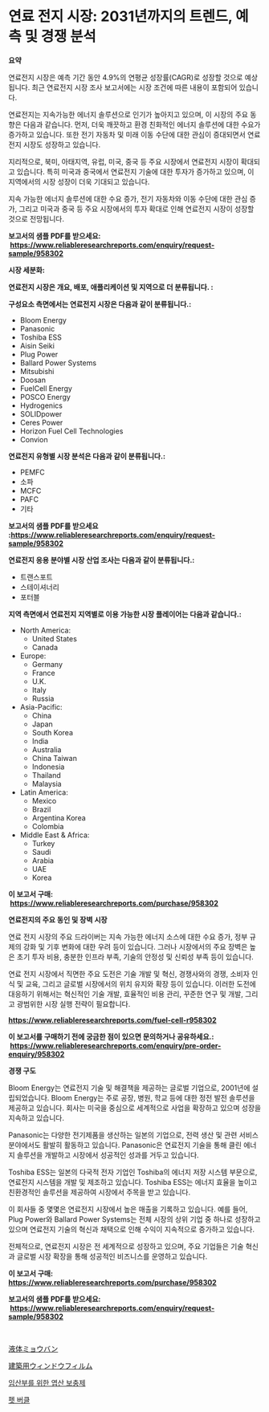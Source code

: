<p><h1>연료 전지 시장: 2031년까지의 트렌드, 예측 및 경쟁 분석</h1></p><p><strong>요약</strong></p>
<p><p>연료전지 시장은 예측 기간 동안 4.9%의 연평균 성장률(CAGR)로 성장할 것으로 예상됩니다. 최근 연료전지 시장 조사 보고서에는 시장 조건에 따른 내용이 포함되어 있습니다.</p><p>연료전지는 지속가능한 에너지 솔루션으로 인기가 높아지고 있으며, 이 시장의 주요 동향은 다음과 같습니다. 먼저, 더욱 깨끗하고 환경 친화적인 에너지 솔루션에 대한 수요가 증가하고 있습니다. 또한 전기 자동차 및 미래 이동 수단에 대한 관심이 증대되면서 연료전지 시장도 성장하고 있습니다.</p><p>지리적으로, 북미, 아태지역, 유럽, 미국, 중국 등 주요 시장에서 연료전지 시장이 확대되고 있습니다. 특히 미국과 중국에서 연료전지 기술에 대한 투자가 증가하고 있으며, 이 지역에서의 시장 성장이 더욱 기대되고 있습니다.</p><p>지속 가능한 에너지 솔루션에 대한 수요 증가, 전기 자동차와 이동 수단에 대한 관심 증가, 그리고 미국과 중국 등 주요 시장에서의 투자 확대로 인해 연료전지 시장이 성장할 것으로 전망됩니다.</p></p>
<p><strong>보고서의 샘플 PDF를 받으세요: &nbsp;<a href="https://www.reliableresearchreports.com/enquiry/request-sample/958302">https://www.reliableresearchreports.com/enquiry/request-sample/958302</a></strong></p>
<p><strong>시장 세분화:</strong></p>
<p><strong> 연료전지 시장은 개요, 배포, 애플리케이션 및 지역으로 더 분류됩니다. :</strong></p>
<p><strong>구성요소 측면에서는 연료전지 시장은 다음과 같이 분류됩니다.:</strong></p>
<p><ul><li>Bloom Energy</li><li>Panasonic</li><li>Toshiba ESS</li><li>Aisin Seiki</li><li>Plug Power</li><li>Ballard Power Systems</li><li>Mitsubishi</li><li>Doosan</li><li>FuelCell Energy</li><li>POSCO Energy</li><li>Hydrogenics</li><li>SOLIDpower</li><li>Ceres Power</li><li>Horizon Fuel Cell Technologies</li><li>Convion</li></ul></p>
<p><strong> 연료전지 유형별 시장 분석은 다음과 같이 분류됩니다.:</strong></p>
<p><ul><li>PEMFC</li><li>소파</li><li>MCFC</li><li>PAFC</li><li>기타</li></ul></p>
<p><strong>보고서의 샘플 PDF를 받으세요 :<a href="https://www.reliableresearchreports.com/enquiry/request-sample/958302">https://www.reliableresearchreports.com/enquiry/request-sample/958302</a></strong></p>
<p><strong> 연료전지 응용 분야별 시장 산업 조사는 다음과 같이 분류됩니다.:</strong></p>
<p><ul><li>트랜스포트</li><li>스테이셔너리</li><li>포터블</li></ul></p>
<p><strong>지역 측면에서 연료전지 지역별로 이용 가능한 시장 플레이어는 다음과 같습니다.:</strong></p>
<p><ul>
    <li>
        North America:
        <ul>
            <li>United States</li>
            <li>Canada</li>
        </ul>
    </li>
    <li>
        Europe:
        <ul>
            <li>Germany</li>
            <li>France</li>
            <li>U.K.</li>
            <li>Italy</li>
            <li>Russia</li>
        </ul>
    </li>
    <li>
        Asia-Pacific:
        <ul>
            <li>China</li>
            <li>Japan</li>
            <li>South Korea</li>
            <li>India</li>
            <li>Australia</li>
            <li>China Taiwan</li>
            <li>Indonesia</li>
            <li>Thailand</li>
            <li>Malaysia</li>
        </ul>
    </li>
    <li>
        Latin America:
        <ul>
            <li>Mexico</li>
            <li>Brazil</li>
            <li>Argentina Korea</li>
            <li>Colombia</li>
        </ul>
    </li>
    <li>
        Middle East & Africa:
        <ul>
            <li>Turkey</li>
            <li>Saudi</li>
            <li>Arabia</li>
            <li>UAE</li>
            <li>Korea</li>
        </ul>
    </li>
    </ul></p>
<p><strong>이 보고서 구매: &nbsp;<a href="https://www.reliableresearchreports.com/purchase/958302">https://www.reliableresearchreports.com/purchase/958302</a></strong></p>
<p><strong>연료전지의 주요 동인 및 장벽 시장</strong></p>
<p><p>연료 전지 시장의 주요 드라이버는 지속 가능한 에너지 소스에 대한 수요 증가, 정부 규제의 강화 및 기후 변화에 대한 우려 등이 있습니다. 그러나 시장에서의 주요 장벽은 높은 초기 투자 비용, 충분한 인프라 부족, 기술의 안정성 및 신뢰성 부족 등이 있습니다.</p><p>연료 전지 시장에서 직면한 주요 도전은 기술 개발 및 혁신, 경쟁사와의 경쟁, 소비자 인식 및 교육, 그리고 글로벌 시장에서의 위치 유지와 확장 등이 있습니다. 이러한 도전에 대응하기 위해서는 혁신적인 기술 개발, 효율적인 비용 관리, 꾸준한 연구 및 개발, 그리고 광범위한 시장 실행 전략이 필요합니다.</p></p>
<p><strong><a href="https://www.reliableresearchreports.com/fuel-cell-r958302">https://www.reliableresearchreports.com/fuel-cell-r958302</a></strong></p>
<p><strong>이 보고서를 구매하기 전에 궁금한 점이 있으면 문의하거나 공유하세요.: &nbsp;<a href="https://www.reliableresearchreports.com/enquiry/pre-order-enquiry/958302">https://www.reliableresearchreports.com/enquiry/pre-order-enquiry/958302</a></strong></p>
<p><strong>경쟁 구도</strong></p>
<p><p>Bloom Energy는 연료전지 기술 및 해결책을 제공하는 글로벌 기업으로, 2001년에 설립되었습니다. Bloom Energy는 주로 공장, 병원, 학교 등에 대한 정전 발전 솔루션을 제공하고 있습니다. 회사는 미국을 중심으로 세계적으로 사업을 확장하고 있으며 성장을 지속하고 있습니다.</p><p>Panasonic는 다양한 전기제품을 생산하는 일본의 기업으로, 전력 생산 및 관련 서비스 분야에서도 활발히 활동하고 있습니다. Panasonic은 연료전지 기술을 통해 클린 에너지 솔루션을 개발하고 시장에서 성공적인 성과를 거두고 있습니다.</p><p>Toshiba ESS는 일본의 다국적 전자 기업인 Toshiba의 에너지 저장 시스템 부문으로, 연료전지 시스템을 개발 및 제조하고 있습니다. Toshiba ESS는 에너지 효율을 높이고 친환경적인 솔루션을 제공하여 시장에서 주목을 받고 있습니다.</p><p>이 회사들 중 몇몇은 연료전지 시장에서 높은 매출을 기록하고 있습니다. 예를 들어, Plug Power와 Ballard Power Systems는 전체 시장의 상위 기업 중 하나로 성장하고 있으며 연료전지 기술의 혁신과 채택으로 인해 수익이 지속적으로 증가하고 있습니다. </p><p>전체적으로, 연료전지 시장은 전 세계적으로 성장하고 있으며, 주요 기업들은 기술 혁신과 글로벌 시장 확장을 통해 성공적인 비즈니스를 운영하고 있습니다.</p></p>
<p><strong>이 보고서 구매: &nbsp; <a href="https://www.reliableresearchreports.com/purchase/958302">https://www.reliableresearchreports.com/purchase/958302</a></strong></p>
<p><strong>보고서의 샘플 PDF를 받으세요: &nbsp;<a href="https://www.reliableresearchreports.com/enquiry/request-sample/958302">https://www.reliableresearchreports.com/enquiry/request-sample/958302</a></strong><strong></strong></p>
<p>&nbsp;</p>
<p><p><a href="https://medium.com/@englandlifestyle_22171/%E6%B6%B2%E4%BD%93%E3%82%A2%E3%83%AB%E3%83%9F%E5%B8%82%E5%A0%B4%E3%83%AC%E3%83%9D%E3%83%BC%E3%83%88%E3%81%AF-%E3%81%93%E3%81%AE%E5%B8%82%E5%A0%B4%E3%81%AE%E6%9C%80%E6%96%B0%E3%83%88%E3%83%AC%E3%83%B3%E3%83%89%E3%81%A8%E6%88%90%E9%95%B7%E6%A9%9F%E4%BC%9A%E3%82%92%E6%98%8E%E3%82%89%E3%81%8B%E3%81%AB%E3%81%97%E3%81%BE%E3%81%99-ab9c7db2ccc3">液体ミョウバン</a></p><p><a href="https://medium.com/@myronobertrtys5475654/%E5%BB%BA%E7%AF%89%E7%94%A8%E3%82%A6%E3%82%A3%E3%83%B3%E3%83%89%E3%82%A6%E3%83%95%E3%82%A3%E3%83%AB%E3%83%A0%E5%B8%82%E5%A0%B4%E5%88%86%E6%9E%90-%E3%81%9D%E3%81%AEcagr-%E5%B8%82%E5%A0%B4%E3%82%BB%E3%82%B0%E3%83%A1%E3%83%B3%E3%83%86%E3%83%BC%E3%82%B7%E3%83%A7%E3%83%B3-%E3%81%8A%E3%82%88%E3%81%B3%E3%82%B0%E3%83%AD%E3%83%BC%E3%83%90%E3%83%AB%E7%94%A3%E6%A5%AD%E6%A6%82%E8%A6%81-d149dcc60311">建築用ウィンドウフィルム</a></p><p><a href="https://medium.com/@arthuralety6767836754/%EC%9E%84%EC%8B%A0%EB%B6%80%EB%A5%BC-%EC%9C%84%ED%95%9C-%EC%97%BD%EC%82%B0-%EB%B3%B4%EC%B6%A9%EC%A0%9C-%EC%8B%9C%EC%9E%A5-%EA%B2%BD%EC%9F%81-%EB%B6%84%EC%84%9D-%EC%8B%9C%EC%9E%A5-%EB%8F%99%ED%96%A5-%EB%B0%8F-2031%EB%85%84%EA%B9%8C%EC%A7%80%EC%9D%98-%EC%98%88%EC%B8%A1-a1688ee7e5a2">임산부를 위한 엽산 보충제</a></p><p><a href="https://medium.com/@tonyolfson67562023/%EC%95%A0%EC%99%84%EB%8F%99%EB%AC%BC-%EB%B2%84%ED%81%B4-%EC%8B%9C%EC%9E%A5-%EA%B7%9C%EB%AA%A8-cagr-%EB%8F%99%ED%96%A5-2024-2030-d790a75bb156">펫 버클</a></p></p>